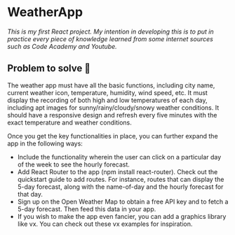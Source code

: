 # WeatherApp
_This is my first React project. 
My intention in developing this is to put in practice every piece of knowledge learned from some internet sources such as Code Academy and Youtube._

## Problem to solve 🚀



The weather app must have all the basic functions, including city name, current weather icon, temperature, humidity, wind speed, etc. It must display the recording of both high and low temperatures of each day, including apt images for sunny/rainy/cloudy/snowy weather conditions. It should have a responsive design and refresh every five minutes with the exact temperature and weather conditions.

Once you get the key functionalities in place, you can further expand the app in the following ways:

* Include the functionality wherein the user can click on a particular day of the week to see the hourly forecast.
* Add React Router to the app (npm install react-router). Check out the quickstart guide to add routes. For instance, routes that can display the 5-day forecast, along with the name-of-day and the hourly forecast for that day.
* Sign up on the Open Weather Map to obtain a free API key and to fetch a 5-day forecast. Then feed this data in your app. 
* If you wish to make the app even fancier, you can add a graphics library like vx. You can check out these vx examples for inspiration.
